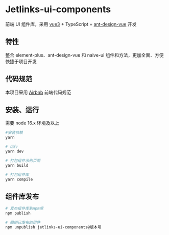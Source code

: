 # Jetlinks-ui-components

前端 UI 组件库，采用 [vue3](https://v3.cn.vuejs.org) + TypeScript + [ant-design-vue](https://www.antdv.com/components/overview-cn) 开发

## 特性

整合 element-plus、ant-design-vue 和 naive-ui 组件和方法，更加全面、方便快捷于项目开发

## 代码规范

本项目采用 [Airbnb](./airbnb.md) 前端代码规范

## 安装、运行

需要 node 16.x 环境及以上

```bash
#安装依赖
yarn

# 运行
yarn dev

# 打包组件示例页面
yarn build

# 打包组件库
yarn compile
```

## 组件库发布

```bash
# 发布组件库到npm库
npm publish

# 撤销已发布的组件
npm unpublish jetlinks-ui-components@版本号
```
